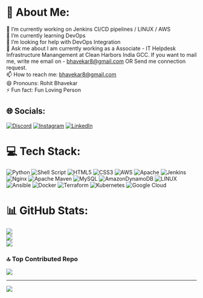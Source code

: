 # 💫 About Me:
🔭 I’m currently working on Jenkins CI/CD pipelines / LINUX / AWS<br>🌱 I’m currently learning DevOps<br>🤔 I’m looking for help with DevOps Integration<br>💬 Ask me about I am currently working as a Associate - IT Helpdesk Infrastructure Manangement at Clean Harbors India GCC. If you want to mail me, write me email on - bhavekar8@gmail.com OR Send me connection request.<br>📫 How to reach me: bhavekar8@gmail.com<br>😄 Pronouns: Rohit Bhavekar<br>⚡ Fun fact: Fun Loving Person


## 🌐 Socials:
[![Discord](https://img.shields.io/badge/Discord-%237289DA.svg?logo=discord&logoColor=white)](https://discord.gg/Rohit_DevOps_7875#6973) [![Instagram](https://img.shields.io/badge/Instagram-%23E4405F.svg?logo=Instagram&logoColor=white)](https://instagram.com/rohit_bhavekar_26) [![LinkedIn](https://img.shields.io/badge/LinkedIn-%230077B5.svg?logo=linkedin&logoColor=white)](https://linkedin.com/in/https://www.linkedin.com/in/bhavekar8/) 

# 💻 Tech Stack:
![Python](https://img.shields.io/badge/python-3670A0?style=for-the-badge&logo=python&logoColor=ffdd54) ![Shell Script](https://img.shields.io/badge/shell_script-%23121011.svg?style=for-the-badge&logo=gnu-bash&logoColor=white) ![HTML5](https://img.shields.io/badge/html5-%23E34F26.svg?style=for-the-badge&logo=html5&logoColor=white) ![CSS3](https://img.shields.io/badge/css3-%231572B6.svg?style=for-the-badge&logo=css3&logoColor=white) ![AWS](https://img.shields.io/badge/AWS-%23FF9900.svg?style=for-the-badge&logo=amazon-aws&logoColor=white) ![Apache](https://img.shields.io/badge/apache-%23D42029.svg?style=for-the-badge&logo=apache&logoColor=white) ![Jenkins](https://img.shields.io/badge/jenkins-%232C5263.svg?style=for-the-badge&logo=jenkins&logoColor=white) ![Nginx](https://img.shields.io/badge/nginx-%23009639.svg?style=for-the-badge&logo=nginx&logoColor=white) ![Apache Maven](https://img.shields.io/badge/Apache%20Maven-C71A36?style=for-the-badge&logo=Apache%20Maven&logoColor=white) ![MySQL](https://img.shields.io/badge/mysql-%2300f.svg?style=for-the-badge&logo=mysql&logoColor=white) ![AmazonDynamoDB](https://img.shields.io/badge/Amazon%20DynamoDB-4053D6?style=for-the-badge&logo=Amazon%20DynamoDB&logoColor=white) ![LINUX](https://img.shields.io/badge/Linux-FCC624?style=for-the-badge&logo=linux&logoColor=black) ![Ansible](https://img.shields.io/badge/ansible-%231A1918.svg?style=for-the-badge&logo=ansible&logoColor=white) ![Docker](https://img.shields.io/badge/docker-%230db7ed.svg?style=for-the-badge&logo=docker&logoColor=white) ![Terraform](https://img.shields.io/badge/terraform-%235835CC.svg?style=for-the-badge&logo=terraform&logoColor=white) ![Kubernetes](https://img.shields.io/badge/kubernetes-%23326ce5.svg?style=for-the-badge&logo=kubernetes&logoColor=white) ![Google Cloud](https://img.shields.io/badge/Google%20Cloud-%234285F4.svg?style=for-the-badge&logo=google-cloud&logoColor=white)
# 📊 GitHub Stats:
![](https://github-readme-stats.vercel.app/api?username=RohitBDevOps&theme=onedark&hide_border=false&include_all_commits=true&count_private=false)<br/>
![](https://github-readme-streak-stats.herokuapp.com/?user=RohitBDevOps&theme=onedark&hide_border=false)<br/>
![](https://github-readme-stats.vercel.app/api/top-langs/?username=RohitBDevOps&theme=onedark&hide_border=false&include_all_commits=true&count_private=false&layout=compact)

### 🔝 Top Contributed Repo
![](https://github-contributor-stats.vercel.app/api?username=RohitBDevOps&limit=5&theme=nord&combine_all_yearly_contributions=true)

---
[![](https://visitcount.itsvg.in/api?id=RohitBDevOps&icon=1&color=6)](https://visitcount.itsvg.in)

<!-- Proudly created with GPRM ( https://gprm.itsvg.in ) -->
